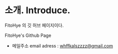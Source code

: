 <!--

## Hi there 👋

**FitoHye/FitoHye** is a ✨ _special_ ✨ repository because its `README.md` (this file) appears on your GitHub profile.

Here are some ideas to get you started:

- 🔭 I’m currently working on ...
- 🌱 I’m currently learning ...
- 👯 I’m looking to collaborate on ...
- 🤔 I’m looking for help with ...
- 💬 Ask me about ...
- 📫 How to reach me: ...
- 😄 Pronouns: ...
- ⚡ Fun fact: ...
-->

# 소개. Introduce.

FitoHye 의 깃 허브 페이지이다.

FitoHye's Github Page

- 메일주소 email adress : whffkalszzzz@gmail.com 
